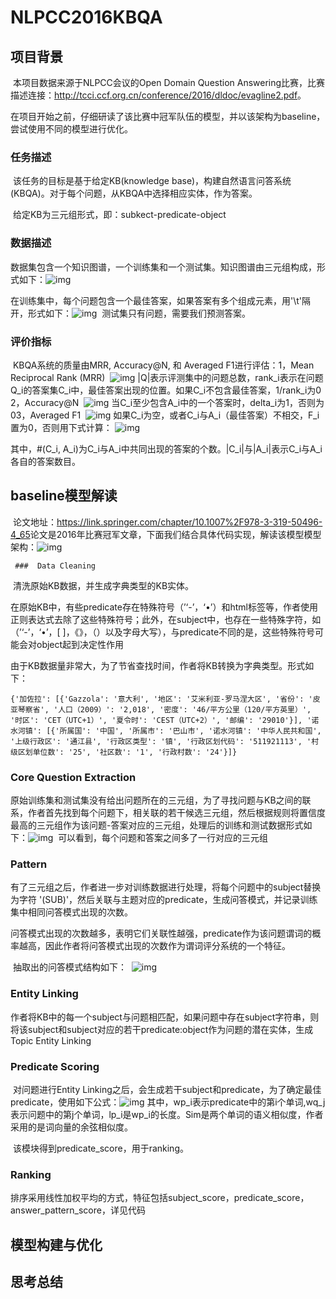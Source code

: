 # NLPCC2016KBQA
##  项目背景

​	本项目数据来源于NLPCC会议的Open Domain Question Answering比赛，比赛描述连接：<http://tcci.ccf.org.cn/conference/2016/dldoc/evagline2.pdf>。

​	在项目开始之前，仔细研读了该比赛中冠军队伍的模型，并以该架构为baseline，尝试使用不同的模型进行优化。

###  任务描述

​	该任务的目标是基于给定KB(knowledge base)，构建自然语言问答系统(KBQA)。对于每个问题，从KBQA中选择相应实体，作为答案。

​	给定KB为三元组形式，即：subkect-predicate-object

###  数据描述

​	数据集包含一个知识图谱，一个训练集和一个测试集。知识图谱由三元组构成，形式如下：
​        ![img](https://uploader.shimo.im/f/EiAxpYKcnI4xIwyh.png!thumbnail)
​       

​	在训练集中，每个问题包含一个最佳答案，如果答案有多个组成元素，用'\t'隔开，形式如下：
​        ![img](https://uploader.shimo.im/f/Sepk2eLTmMMOoSaS.png!thumbnail)
​       测试集只有问题，需要我们预测答案。

###  评价指标

​	KBQA系统的质量由MRR, Accuracy@N, 和 Averaged F1进行评估：1，Mean Reciprocal Rank (MRR)
​        ![img](https://uploader.shimo.im/f/Os8RPQZA4aB7s8kJ.png!thumbnail)
​      |Q|表示评测集中的问题总数，rank_i表示在问题Q_i的答案集C_i中，最佳答案出现的位置。如果C_i不包含最佳答案，1/rank_i为0 2，Accuracy@N
​        ![img](https://uploader.shimo.im/f/5wR2AwwkpkWQhPFw.png!thumbnail)
​      当C_i至少包含A_i中的一个答案时，delta_i为1，否则为03，Averaged F1
​        ![img](https://uploader.shimo.im/f/TbVMA97NslIRnUwT.png!thumbnail)
​      如果C_i为空，或者C_i与A_i（最佳答案）不相交，F_i置为0，否则用下式计算：
​        ![img](https://uploader.shimo.im/f/dhnm4BSd8TJKX2WX.png!thumbnail)

其中，#(C_i, A_i)为C_i与A_i中共同出现的答案的个数。|C_i|与|A_i|表示C_i与A_i各自的答案数目。

## baseline模型解读

​	论文地址：<https://link.springer.com/chapter/10.1007%2F978-3-319-50496-4_65>论文是2016年比赛冠军文章，下面我们结合具体代码实现，解读该模型模型架构：
​        ![img](https://uploader.shimo.im/f/KbXtnbKd6yFAg5Gx.png!thumbnail)

     ###  Data Cleaning

​	清洗原始KB数据，并生成字典类型的KB实体。

​	在原始KB中，有些predicate存在特殊符号（’‘-’，‘•’）和html标签等，作者使用正则表达式去除了这些特殊符号；此外，在subject中，也存在一些特殊字符，如（’‘-’，‘•’，[ ]，《》，（）以及字母大写），与predicate不同的是，这些特殊符号可能会对object起到决定性作用

​	由于KB数据量非常大，为了节省查找时间，作者将KB转换为字典类型。形式如下：

`{'加佐拉': [{'Gazzola': '意大利', '地区': '艾米利亚-罗马涅大区', '省份': '皮亚琴察省', '人口（2009）': '2,018', '密度': '46/平方公里（120/平方英里）', '时区': 'CET（UTC+1）', '夏令时': 'CEST（UTC+2）', '邮编': '29010'}], '诺水河镇': [{'所属国': '中国', '所属市': '巴山市', '诺水河镇': '中华人民共和国', '上级行政区': '通江县', '行政区类型': '镇', '行政区划代码': '511921113', '村级区划单位数': '25', '社区数': '1', '行政村数': '24'}]}`

###  Core Question Extraction

​	原始训练集和测试集没有给出问题所在的三元组，为了寻找问题与KB之间的联系，作者首先找到每个问题下，相关联的若干候选三元组，然后根据规则将置信度最高的三元组作为该问题-答案对应的三元组，处理后的训练和测试数据形式如下：
​        ![img](https://uploader.shimo.im/f/zOTrXTm2RAmUb0Ar.png!thumbnail)
​      可以看到，每个问题和答案之间多了一行对应的三元组

###  Pattern

​	有了三元组之后，作者进一步对训练数据进行处理，将每个问题中的subject替换为字符 '(SUB)'，然后关联与主题对应的predicate，生成问答模式，并记录训练集中相同问答模式出现的次数。

​	问答模式出现的次数越多，表明它们关联性越强，predicate作为该问题谓词的概率越高，因此作者将问答模式出现的次数作为谓词评分系统的一个特征。

​	抽取出的问答模式结构如下：
​        ![img](https://uploader.shimo.im/f/MeybxwAlNNPR7ZOT.png!thumbnail)
​      

###  Entity Linking

​	作者将KB中的每一个subject与问题相匹配，如果问题中存在subject字符串，则将该subject和subject对应的若干predicate:object作为问题的潜在实体，生成Topic Entity Linking

###  Predicate Scoring

​	对问题进行Entity Linking之后，会生成若干subject和predicate，为了确定最佳predicate，使用如下公式：
​        ![img](https://uploader.shimo.im/f/5HlW1uhcIKsGSlfH.png!thumbnail)
​      其中，wp_i表示predicate中的第i个单词,wq_j表示问题中的第j个单词，lp_i是wp_i的长度。Sim是两个单词的语义相似度，作者采用的是词向量的余弦相似度。

​	该模块得到predicate_score，用于ranking。

###  Ranking

​	排序采用线性加权平均的方式，特征包括subject_score，predicate_score，answer_pattern_score，详见代码



## 模型构建与优化



## 思考总结

